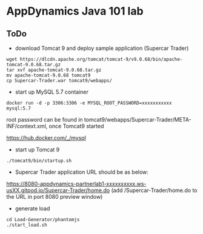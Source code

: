 # AppDynamics Java 101 lab

## ToDo

- download Tomcat 9 and deploy sample application (Supercar Trader)

```
wget https://dlcdn.apache.org/tomcat/tomcat-9/v9.0.68/bin/apache-tomcat-9.0.68.tar.gz
tar xvf apache-tomcat-9.0.68.tar.gz
mv apache-tomcat-9.0.68 tomcat9
cp Supercar-Trader.war tomcat9/webapps/
```

- start up MySQL 5.7 container

```
docker run -d -p 3306:3306 -e MYSQL_ROOT_PASSWORD=xxxxxxxxxxx mysql:5.7
```

root password can be found in tomcat9/webapps/Supercar-Trader/META-INF/context.xml, once Tomcat9 started

https://hub.docker.com/_/mysql


- start up Tomcat 9

```
./tomcat9/bin/startup.sh
```


- Supercar Trader application URL should be as below:

https://8080-appdynamics-partnerlab1-xxxxxxxxxx.ws-usXX.gitpod.io/Supercar-Trader/home.do
(add /Supercar-Trader/home.do to the URL in port 8080 preview window)

- generate load 

```
cd Load-Generator/phantomjs
./start_load.sh
```




